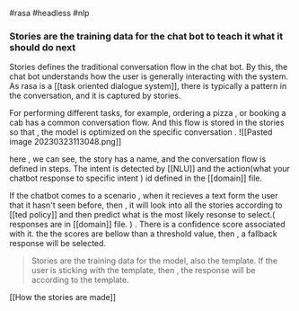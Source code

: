 #rasa #headless #nlp 


### Stories are the training data for the chat bot to teach it what it should do next

Stories defines the traditional conversation flow in the chat bot. By this, the chat bot understands how the user is generally interacting with the system. 
As rasa is a [[task oriented dialogue system]], there is typically a pattern in the conversation, and it is captured by stories. 

For performing different tasks, for example, ordering a pizza , or booking a cab has a common conversation flow. And this flow is stored in the stories so that , the model is optimized on the specific conversation . 
![[Pasted image 20230323113048.png]]

here , we can see, the story has a name, and the conversation flow is defined in steps. The intent is detected by [[NLU]] and the action(what your chatbot response to specific intent ) id defined in the [[domain]] file. 



If the chatbot comes to a scenario , when it recieves a text form the user that it hasn't seen before, then , it will look into all the stories according to [[ted policy]] and then predict what is the most likely resonse to select.( responses are in [[domain]] file. ) . There is a confidence score associated with it. the the scores are bellow than a threshold value, then , a fallback response will be selected. 



> Stories are the training data for the model, also the template. If the user is sticking with the template, then , the response will be according to the template. 



[[How the stories are made]]